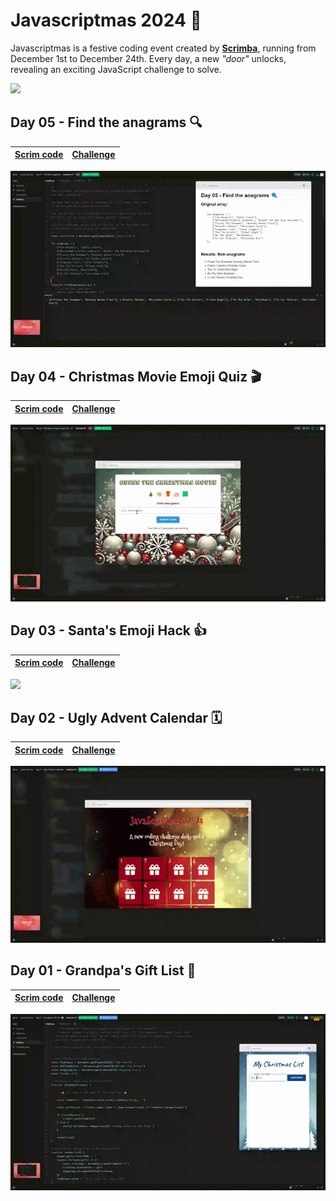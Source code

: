 # Javascriptmas 2024 🎄

Javascriptmas is a festive coding event created by [**Scrimba**](https://scrimba.com/home), running from December 1st to December 24th. Every day, a new *"door"* unlocks, revealing an exciting JavaScript challenge to solve.

![](./hero.avif)

## Day 05 - Find the anagrams 🔍

| [Scrim code](https://scrimba.com/exercise-s0trb56kgt) | [Challenge](./day-05/README.md) |
| --- | --- |

![](./day-05/JavaScriptmas-Day-05.gif)

## Day 04 - Christmas Movie Emoji Quiz 🎬

| [Scrim code](https://scrimba.com/exercise-s0n6uk9l97) | [Challenge](./day-04/README.md) |
| --- | --- |

![](./day-04/JavaScriptmas-Day-04.gif)

## Day 03 - Santa's Emoji Hack 👍

| [Scrim code](https://scrimba.com/exercise-s09c00q7fj) | [Challenge](./day-03/README.md) |
| --- | --- |

![](./day-03/JavaScriptmas-Day-03.avif)

## Day 02 - Ugly Advent Calendar 🗓️

| [Scrim code](https://scrimba.com/exercise-s0q8lt2e6r) | [Challenge](./day-02/README.md) |
| --- | --- |

![](./day-02/JavaScriptmas-Day-02.gif)

## Day 01 - Grandpa's Gift List 🎅

| [Scrim code](https://scrimba.com/exercise-s0g1bb2ue0) | [Challenge](./day-01/README.md) |
| --- | --- |

![](./day-01/JavaScriptmas-Day-01.gif)
